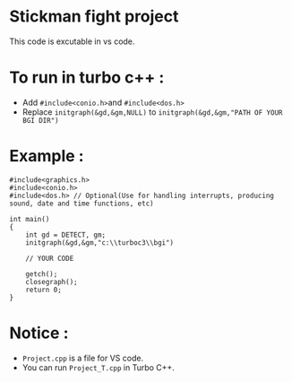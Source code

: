 # Stickman fight project
This code is excutable in vs code.

# To run in turbo c++ :
- Add `#include<conio.h>`and `#include<dos.h>`
- Replace `initgraph(&gd,&gm,NULL)` to `initgraph(&gd,&gm,"PATH OF YOUR BGI DIR")`

# Example :

    #include<graphics.h>
    #include<conio.h>
    #include<dos.h> // Optional(Use for handling interrupts, producing sound, date and time functions, etc)

    int main() 
    {
        int gd = DETECT, gm;
        initgraph(&gd,&gm,"c:\\turboc3\\bgi")

        // YOUR CODE
    
        getch();
        closegraph();
        return 0; 
    }

# Notice :
- `Project.cpp` is a file for VS code.
- You can run `Project_T.cpp` in Turbo C++.
